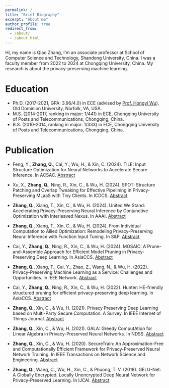 ```yaml
---
permalink: /
title: "Brief Biography"
excerpt: "About me"
author_profile: true
redirect_from: 
  - /about/
  - /about.html
---
```


Hi, my name is Qiao Zhang, I'm an associate professor at School of Computer Science and Technology, Shandong University, China. I was a faculty member from 2022 to 2024 at Chongqing University, China. My research is about the privacy-preserving machine learning.

Education
======
* Ph.D. (2017-2021, GPA: 3.96/4.0) in ECE (advised by [Prof. Hongyi Wu](https://wu.static.arizona.edu/index.html)), Old Dominion University, Norfolk, VA, USA.
* M.S. (2014-2017, ranking in major: 1/441) in ECE, Chongqing University of Posts and Telecommunications, Chongqing, China.
* B.S. (2010-2014, ranking in major: 1/333) in ECE, Chongqing University of Posts and Telecommunications, Chongqing, China.

<!---
Service
======
* TPC Member：IEEE ICDCS'24.
--->

Publication
======
* Feng, Y., **Zhang, Q.**, Cai, Y., Wu, H., & Xin, C. (2024). TILE: Input Structure Optimization for Neural Networks to Accelerate Secure Inference. In ACSAC. [Abstract](https://www.openconf.org/acsac2024/modules/request.php?module=oc_program&action=summary.php&id=10)

* Xu, X., **Zhang, Q.**, Ning, R., Xin, C., & Wu, H. (2024). SPOT: Structure Patching and Overlap Tweaking for Effective Pipelining in Privacy-Preserving MLaaS with Tiny Clients. In ICDCS. [Abstract](https://ieeexplore.ieee.org/document/10631031)

* **Zhang, Q.**, Xiang, T., Xin, C., & Wu, H. (2024). United We Stand: Accelerating Privacy-Preserving Neural Inference by Conjunctive Optimization with Interleaved Nexus. In AAAI. [Abstract](https://ojs.aaai.org/index.php/AAAI/article/view/29620)

* **Zhang, Q.**, Xiang, T., Xin, C., & Wu, H. (2024). From Individual Computation to Allied Optimization: Remodeling Privacy-Preserving Neural Inference with Function Input Tuning. In S&P. [Abstract](https://www.computer.org/csdl/proceedings-article/sp/2024/313000a101/1Ub238IknIs)

* Cai, Y., **Zhang, Q.**, Ning, R., Xin, C., & Wu, H. (2024). MOSAIC: A Prune-and-Assemble Approach for Efficient Model Pruning in Privacy-Preserving Deep Learning. In AsiaCCS. [Abstract](https://dl.acm.org/doi/10.1145/3634737.3637680)

* **Zhang, Q.**, Xiang, T., Cai, Y., Zhao, Z., Wang, N., & Wu, H. (2022). Privacy-Preserving Machine Learning as a Service: Challenges and Opportunities. In IEEE Network. [Abstract](https://ieeexplore.ieee.org/document/9952201)

* Cai, Y., **Zhang, Q.**, Ning, R., Xin, C., & Wu, H. (2022). Hunter: HE-friendly structured pruning for efficient privacy-preserving deep learning. In AsiaCCS. [Abstract](https://dl.acm.org/doi/pdf/10.1145/3488932.3517401)

* **Zhang, Q.**, Xin, C., & Wu, H. (2021). Privacy Preserving Deep Learning based on Multi-Party Secure Computation: A Survey. In IEEE Internet of Things Journal. [Abstract](https://ieeexplore.ieee.org/document/9352960)

* **Zhang, Q.**, Xin, C., & Wu, H. (2021). GALA: Greedy ComputAtion for Linear Algebra in Privacy-Preserved Neural Networks. In NDSS. [Abstract](https://www.ndss-symposium.org/wp-content/uploads/ndss2021_5C-3_24351_paper.pdf)

* **Zhang, Q.**, Xin, C., & Wu, H. (2020). SecureTrain: An Approximation-Free and Computationally Efficient Framework for Privacy-Preserved Neural Network Training. In IEEE Transactions on Network Science and Engineering. [Abstract](https://ieeexplore.ieee.org/document/9271910)

* **Zhang, Q.**, Wang, C., Wu, H., Xin, C., & Phuong, T. V. (2018). GELU-Net: A Globally Encrypted, Locally Unencrypted Deep Neural Network for Privacy-Preserved Learning. In IJCAI. [Abstract](https://www.ijcai.org/proceedings/2018/0547.pdf)

